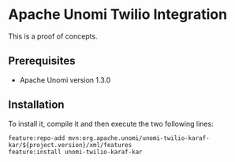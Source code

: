 <!--
  ~ Licensed to the Apache Software Foundation (ASF) under one or more
  ~ contributor license agreements.  See the NOTICE file distributed with
  ~ this work for additional information regarding copyright ownership.
  ~ The ASF licenses this file to You under the Apache License, Version 2.0
  ~ (the "License"); you may not use this file except in compliance with
  ~ the License.  You may obtain a copy of the License at
  ~
  ~      http://www.apache.org/licenses/LICENSE-2.0
  ~
  ~ Unless required by applicable law or agreed to in writing, software
  ~ distributed under the License is distributed on an "AS IS" BASIS,
  ~ WITHOUT WARRANTIES OR CONDITIONS OF ANY KIND, either express or implied.
  ~ See the License for the specific language governing permissions and
  ~ limitations under the License.
  -->


Apache Unomi Twilio Integration
=================================
This is a proof of concepts.    

## Prerequisites
- Apache Unomi version 1.3.0

## Installation
To install it, compile it and then execute the two following lines:
```
feature:repo-add mvn:org.apache.unomi/unomi-twilio-karaf-kar/${project.version}/xml/features
feature:install unomi-twilio-karaf-kar
```
